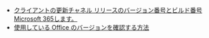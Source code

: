 - [クライアントの更新チャネル リリースのバージョン番号とビルド番号Microsoft 365します。](/officeupdates/update-history-office365-proplus-by-date)
- [使用している Office のバージョンを確認する方法](https://support.microsoft.com/office/932788b8-a3ce-44bf-bb09-e334518b8b19)